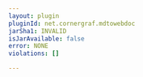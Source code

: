 ```yaml
---
layout: plugin
pluginId: net.cornergraf.mdtowebdoc
jarSha1: INVALID
isJarAvailable: false
error: NONE
violations: []

---
```

